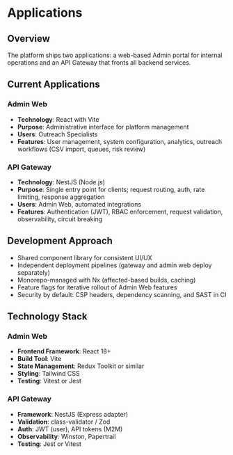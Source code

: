 # Applications

## Overview

The platform ships two applications: a web-based Admin portal for internal operations and an API Gateway that fronts all backend services.

## Current Applications

### Admin Web

- **Technology**: React with Vite
- **Purpose**: Administrative interface for platform management
- **Users**: Outreach Specialists
- **Features**: User management, system configuration, analytics, outreach workflows (CSV import, queues, risk review)

### API Gateway

- **Technology**: NestJS (Node.js)
- **Purpose**: Single entry point for clients; request routing, auth, rate limiting, response aggregation
- **Users**: Admin Web, automated integrations
- **Features**: Authentication (JWT), RBAC enforcement, request validation, observability, circuit breaking

## Development Approach

- Shared component library for consistent UI/UX
- Independent deployment pipelines (gateway and admin web deploy separately)
- Monorepo-managed with Nx (affected-based builds, caching)
- Feature flags for iterative rollout of Admin Web features
- Security by default: CSP headers, dependency scanning, and SAST in CI

## Technology Stack

### Admin Web

- **Frontend Framework**: React 18+
- **Build Tool**: Vite
- **State Management**: Redux Toolkit or similar
- **Styling**: Tailwind CSS
- **Testing**: Vitest or Jest

### API Gateway

- **Framework**: NestJS (Express adapter)
- **Validation**: class-validator / Zod
- **Auth**: JWT (user), API tokens (M2M)
- **Observability**: Winston, Papertrail
- **Testing**: Jest or Vitest
